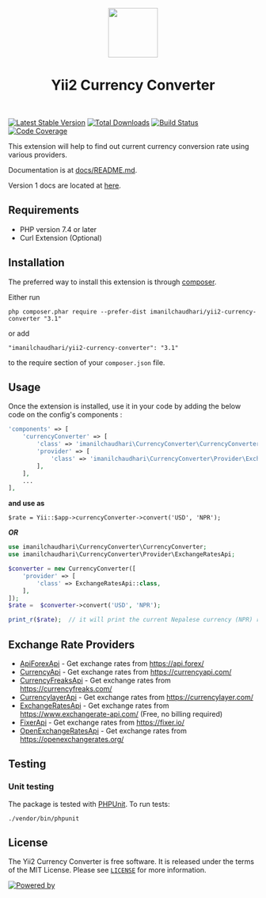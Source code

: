 <p align="center">
    <a href="imanilchaudhari/yii2-currency-converter" target="_blank">
        <img src="https://yiisoft.github.io/docs/images/yii_logo.svg" height="100px">
    </a>
    <h1 align="center">Yii2 Currency Converter</h1>
    <br>
</p>

[![Latest Stable Version](https://poser.pugx.org/imanilchaudhari/yii2-currency-converter/v)](https://packagist.org/packages/imanilchaudhari/yii2-currency-converter)
[![Total Downloads](https://poser.pugx.org/imanilchaudhari/yii2-currency-converter/downloads)](https://packagist.org/packages/imanilchaudhari/yii2-currency-converter)
[![Build Status](https://travis-ci.org/imanilchaudhari/yii2-currency-converter.svg?branch=master)](https://travis-ci.org/imanilchaudhari/yii2-currency-converter)
[![Code Coverage](https://codecov.io/gh/imanilchaudhari/yii2-currency-converter/branch/master/graph/badge.svg)](https://codecov.io/gh/imanilchaudhari/yii2-currency-converter)

This extension will help to find out current currency conversion rate using various providers.

Documentation is at [docs/README.md](docs/README.md).

Version 1 docs are located at [here](https://github.com/imanilchaudhari/yii2-currency-converter/tree/1.1).

Requirements
-----------
*   PHP version 7.4 or later
*   Curl Extension (Optional)


Installation
------------

The preferred way to install this extension is through [composer](http://getcomposer.org/download/).

Either run

```
php composer.phar require --prefer-dist imanilchaudhari/yii2-currency-converter "3.1"
```

or add

```
"imanilchaudhari/yii2-currency-converter": "3.1"
```

to the require section of your `composer.json` file.


Usage
-----

Once the extension is installed, use it in your code by adding the below code on the config's components :
```php
'components' => [
    'currencyConverter' => [
        'class' => 'imanilchaudhari\CurrencyConverter\CurrencyConverter',
        'provider' => [
            'class' => 'imanilchaudhari\CurrencyConverter\Provider\ExchangeRatesApi',
        ],
    ],
    ...
],
```
****and use as****

```
$rate = Yii::$app->currencyConverter->convert('USD', 'NPR');

```

***OR***

```php
use imanilchaudhari\CurrencyConverter\CurrencyConverter;
use imanilchaudhari\CurrencyConverter\Provider\ExchangeRatesApi;

$converter = new CurrencyConverter([
    'provider' => [
        'class' => ExchangeRatesApi::class,
    ],
]);
$rate =  $converter->convert('USD', 'NPR');

print_r($rate);  // it will print the current Nepalese currency (NPR) rate according to USD

```

Exchange Rate Providers
-----------------------
- [ApiForexApi](./src/Provider/ApiForexApi.php) - Get exchange rates from https://api.forex/
- [CurrencyApi](./src/Provider/CurrencyApi.php) - Get exchange rates from https://currencyapi.com/
- [CurrencyFreaksApi](./src/Provider/CurrencyFreaksApi.php) - Get exchange rates from https://currencyfreaks.com/
- [CurrencylayerApi](./src/Provider/CurrencylayerApi.php) - Get exchange rates from https://currencylayer.com/
- [ExchangeRatesApi](./src/Provider/ExchangeRatesApi.php) - Get exchange rates from https://www.exchangerate-api.com/ (Free, no billing required)
- [FixerApi](./src/Provider/FixerApi.php) - Get exchange rates from https://fixer.io/
- [OpenExchangeRatesApi](./src/Provider/OpenExchangeRatesApi.php) - Get exchange rates from https://openexchangerates.org/


## Testing

### Unit testing

The package is tested with [PHPUnit](https://phpunit.de/). To run tests:

```shell
./vendor/bin/phpunit
```

## License

The Yii2 Currency Converter is free software. It is released under the terms of the MIT License. Please see [`LICENSE`](./LICENSE.md) for more information.


[![Powered by](https://img.shields.io/badge/Powered_by-Yii_Framework-green.svg?style=flat)](https://www.yiiframework.com/)
